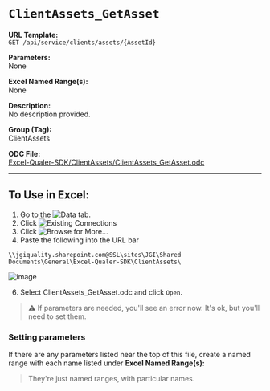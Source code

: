 # `ClientAssets_GetAsset`

**URL Template:**  
`GET /api/service/clients/assets/{AssetId}`

**Parameters:**  
None

**Excel Named Range(s):**  
None

**Description:**  
No description provided.

**Group (Tag):**  
ClientAssets

**ODC File:**  
[Excel-Qualer-SDK/ClientAssets/ClientAssets_GetAsset.odc](https://github.com/Johnson-Gage-Inspection-Inc/qualer-sdk-odc/blob/main/Excel-Qualer-SDK/ClientAssets/ClientAssets_GetAsset.odc)

---

To Use in Excel:
---

1. Go to the ![`Data`](https://github.com/user-attachments/assets/da437a70-57b3-4c5b-bb01-4910ece19ed1)
 tab.
3. Click ![Existing Connections](https://github.com/user-attachments/assets/a2f1ed67-b2e0-4c23-ac90-68c870e60289)
4. Click ![`Browse for More...`](https://github.com/user-attachments/assets/8e698494-6865-41e7-b6fa-043aea81809a)
5. Paste the following into the URL bar
```
\\jgiquality.sharepoint.com@SSL\sites\JGI\Shared Documents\General\Excel-Qualer-SDK\ClientAssets\
```

![image](https://github.com/user-attachments/assets/1e1a8d87-0377-446d-aaf5-d78562991db3)

6. Select ClientAssets_GetAsset.odc and click `Open`.

> ⚠️ If parameters are needed, you'll see an error now. It's ok, but you'll need to set them.

### Setting parameters
If there are any parameters listed near the top of this file, create a named range with each name listed under **Excel Named Range(s):**
> They're just named ranges, with particular names.
